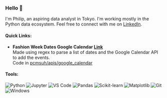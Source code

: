 ### Hello 👋

I'm Philip, an aspiring data analyst in Tokyo. I'm working mostly in the Python data ecosystem. Feel free to connect with me on [LinkedIn](https://www.linkedin.com/in/pcmsuh/).

#### Quick Links:

* **Fashion Week Dates Google Calendar [Link](https://calendar.google.com/calendar/u/0?cid=azk2djltcXNjYTZsYTY2ZzJxc2tzZTNucGtAZ3JvdXAuY2FsZW5kYXIuZ29vZ2xlLmNvbQ)**  
  Made using regex to parse a list of dates and the Google Calendar API to add the events.  
  Code in [pcmsuh/apis/google_calendar](https://github.com/pcmsuh/apis/tree/main/google_calendar)

#### Tools:

![Python](https://img.shields.io/badge/-Python-FFFFFF?logo=python&logoColor=3776AB)
![Jupyter](https://img.shields.io/badge/-Jupyter-FFFFFF?logo=jupyter&logoColor=F37626)
![VS Code](https://img.shields.io/badge/-VSCode-FFFFFF?logo=visualstudiocode&logoColor=007ACC)
![Pandas](https://img.shields.io/badge/-Pandas-FFFFFF?logo=pandas&logoColor=150458)
![Scikit-learn](https://img.shields.io/badge/-Scikitlearn-FFFFFF?logo=scikitlearn&logoColor=F7931E)
![Matplotlib](https://img.shields.io/badge/-Matplotlib-FFFFFF)
![Git](https://img.shields.io/badge/-Git-FFFFFF?logo=git&logoColor=#F05032)
![Windows](https://img.shields.io/badge/-Windows-FFFFFF?logo=windows11&logoColor=0078D4)
